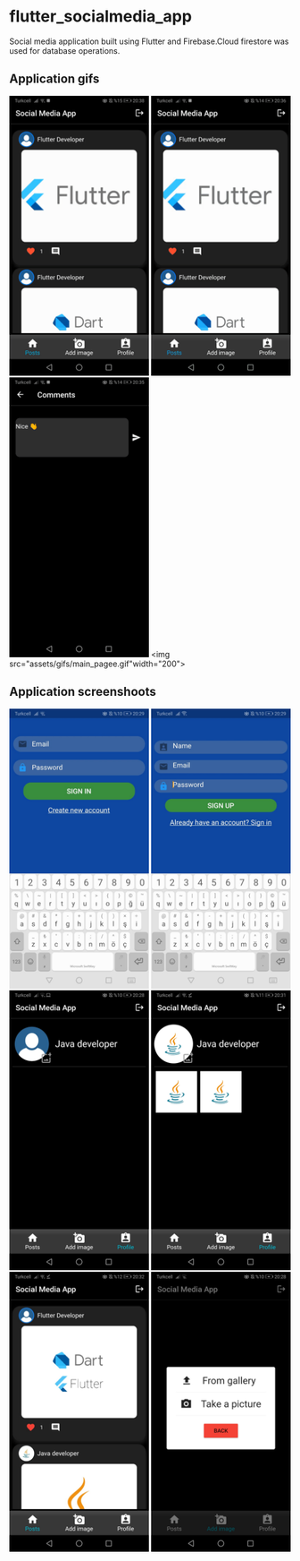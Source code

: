 # flutter_socialmedia_app
Social media application built using Flutter and Firebase.Cloud firestore was used for database operations.

## Application gifs
<img src="assets/gifs/app.gif" width="250"> <img src="assets/gifs/app2.gif" width="250"> 
<img src="assets/gifs/comment.gif" width="250"> <img src="assets/gifs/main_pagee.gif"width="200">

## Application screenshoots
<img src="assets/images/sign_in_page.jpg" width="250">  <img src="assets/images/sign_up_page.jpg" width="250">
<img src="assets/images/profile_page1.jpg" width="250">  <img src="assets/images/profile_page2.jpg" width="250">
<img src="assets/images/main_page2.jpg" width="250">  <img src="assets/images/add_image_page.jpg" width="250">
